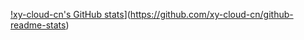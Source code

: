 [!xy-cloud-cn's GitHub stats](https://github-readme-stats.vercel.app/api?username=xy-cloud-cn&count_private=true&show_icons=true&theme=dark)](https://github.com/xy-cloud-cn/github-readme-stats)


<!---
xy-cloud-cn/xy-cloud-cn is a ✨ special ✨ repository because its `README.md` (this file) appears on your GitHub profile.
You can click the Preview link to take a look at your changes.
--->
